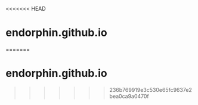 <<<<<<< HEAD
# endorphin.github.io
=======
# endorphin.github.io
>>>>>>> 236b769919e3c530e65fc9637e2bea0ca9a0470f

